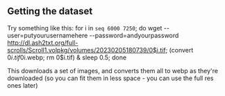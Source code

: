 Getting the dataset
-------------------

Try something like this:
    for i in `seq 6000 7250`; do wget --user=putyourusernamehere --password=andyourpassword http://dl.ash2txt.org/full-scrolls/Scroll1.volpkg/volumes/20230205180739/0$i.tif; (convert 0$i.tif 0$i.webp; rm 0$i.tif) & sleep 0.5; done


This downloads a set of images, and converts them all to webp as they're downloaded (so you can fit them in less space - you can use the full res ones later)
